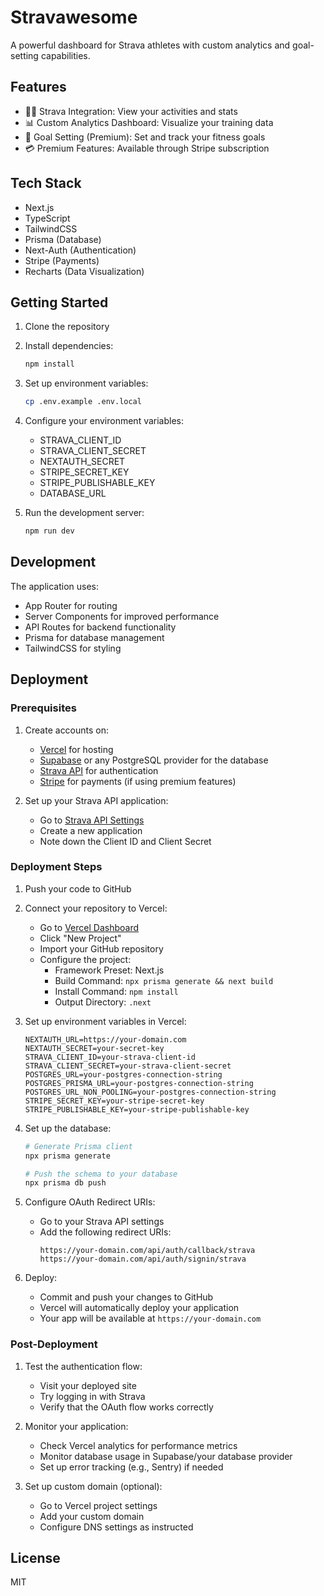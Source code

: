 # Stravawesome

A powerful dashboard for Strava athletes with custom analytics and goal-setting capabilities.

## Features

- 🏃‍♂️ Strava Integration: View your activities and stats
- 📊 Custom Analytics Dashboard: Visualize your training data
- 🎯 Goal Setting (Premium): Set and track your fitness goals
- 💳 Premium Features: Available through Stripe subscription

## Tech Stack

- Next.js
- TypeScript
- TailwindCSS
- Prisma (Database)
- Next-Auth (Authentication)
- Stripe (Payments)
- Recharts (Data Visualization)

## Getting Started

1. Clone the repository
2. Install dependencies:
   ```bash
   npm install
   ```
3. Set up environment variables:
   ```bash
   cp .env.example .env.local
   ```
4. Configure your environment variables:
   - STRAVA_CLIENT_ID
   - STRAVA_CLIENT_SECRET
   - NEXTAUTH_SECRET
   - STRIPE_SECRET_KEY
   - STRIPE_PUBLISHABLE_KEY
   - DATABASE_URL

5. Run the development server:
   ```bash
   npm run dev
   ```

## Development

The application uses:
- App Router for routing
- Server Components for improved performance
- API Routes for backend functionality
- Prisma for database management
- TailwindCSS for styling

## Deployment

### Prerequisites

1. Create accounts on:
   - [Vercel](https://vercel.com) for hosting
   - [Supabase](https://supabase.com) or any PostgreSQL provider for the database
   - [Strava API](https://developers.strava.com) for authentication
   - [Stripe](https://stripe.com) for payments (if using premium features)

2. Set up your Strava API application:
   - Go to [Strava API Settings](https://www.strava.com/settings/api)
   - Create a new application
   - Note down the Client ID and Client Secret

### Deployment Steps

1. Push your code to GitHub

2. Connect your repository to Vercel:
   - Go to [Vercel Dashboard](https://vercel.com/dashboard)
   - Click "New Project"
   - Import your GitHub repository
   - Configure the project:
     - Framework Preset: Next.js
     - Build Command: `npx prisma generate && next build`
     - Install Command: `npm install`
     - Output Directory: `.next`

3. Set up environment variables in Vercel:
   ```
   NEXTAUTH_URL=https://your-domain.com
   NEXTAUTH_SECRET=your-secret-key
   STRAVA_CLIENT_ID=your-strava-client-id
   STRAVA_CLIENT_SECRET=your-strava-client-secret
   POSTGRES_URL=your-postgres-connection-string
   POSTGRES_PRISMA_URL=your-postgres-connection-string
   POSTGRES_URL_NON_POOLING=your-postgres-connection-string
   STRIPE_SECRET_KEY=your-stripe-secret-key
   STRIPE_PUBLISHABLE_KEY=your-stripe-publishable-key
   ```

4. Set up the database:
   ```bash
   # Generate Prisma client
   npx prisma generate
   
   # Push the schema to your database
   npx prisma db push
   ```

5. Configure OAuth Redirect URIs:
   - Go to your Strava API settings
   - Add the following redirect URIs:
     ```
     https://your-domain.com/api/auth/callback/strava
     https://your-domain.com/api/auth/signin/strava
     ```

6. Deploy:
   - Commit and push your changes to GitHub
   - Vercel will automatically deploy your application
   - Your app will be available at `https://your-domain.com`

### Post-Deployment

1. Test the authentication flow:
   - Visit your deployed site
   - Try logging in with Strava
   - Verify that the OAuth flow works correctly

2. Monitor your application:
   - Check Vercel analytics for performance metrics
   - Monitor database usage in Supabase/your database provider
   - Set up error tracking (e.g., Sentry) if needed

3. Set up custom domain (optional):
   - Go to Vercel project settings
   - Add your custom domain
   - Configure DNS settings as instructed

## License

MIT

